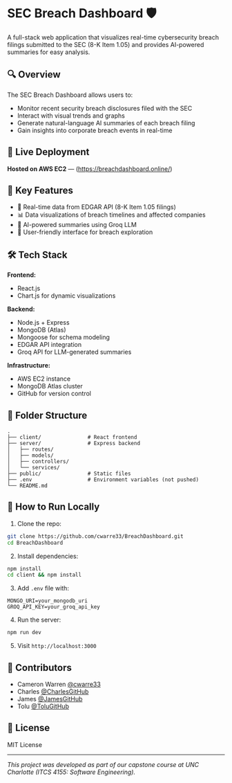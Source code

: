# SEC Breach Dashboard 🛡️

A full-stack web application that visualizes real-time cybersecurity breach filings submitted to the SEC (8-K Item 1.05) and provides AI-powered summaries for easy analysis.

## 🔍 Overview
The SEC Breach Dashboard allows users to:
- Monitor recent security breach disclosures filed with the SEC
- Interact with visual trends and graphs
- Generate natural-language AI summaries of each breach filing
- Gain insights into corporate breach events in real-time

## 🚀 Live Deployment
**Hosted on AWS EC2** — (https://breachdashboard.online/)

## 🧠 Key Features
- 🔄 Real-time data from EDGAR API (8-K Item 1.05 filings)
- 📊 Data visualizations of breach timelines and affected companies
- 🤖 AI-powered summaries using Groq LLM
- 🧭 User-friendly interface for breach exploration

## 🛠️ Tech Stack
**Frontend:**
- React.js
- Chart.js for dynamic visualizations

**Backend:**
- Node.js + Express
- MongoDB (Atlas)
- Mongoose for schema modeling
- EDGAR API integration
- Groq API for LLM-generated summaries

**Infrastructure:**
- AWS EC2 instance
- MongoDB Atlas cluster
- GitHub for version control

## 📁 Folder Structure
```
.
├── client/               # React frontend
├── server/               # Express backend
│   ├── routes/
│   ├── models/
│   ├── controllers/
│   └── services/
├── public/               # Static files
├── .env                  # Environment variables (not pushed)
└── README.md
```

## 🧪 How to Run Locally
1. Clone the repo:
```bash
git clone https://github.com/cwarre33/BreachDashboard.git
cd BreachDashboard
```

2. Install dependencies:
```bash
npm install
cd client && npm install
```

3. Add `.env` file with:
```
MONGO_URI=your_mongodb_uri
GROQ_API_KEY=your_groq_api_key
```

4. Run the server:
```bash
npm run dev
```

5. Visit `http://localhost:3000`


## 👥 Contributors
- Cameron Warren [@cwarre33](https://github.com/cwarre33)
- Charles [@CharlesGitHub](#)
- James [@JamesGitHub](#)
- Tolu [@ToluGitHub](#)

## 📄 License
MIT License

---

_This project was developed as part of our capstone course at UNC Charlotte (ITCS 4155: Software Engineering)._
